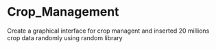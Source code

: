 # Crop_Management
Create a graphical interface for crop managent and inserted 20 millions crop data randomly using random library
